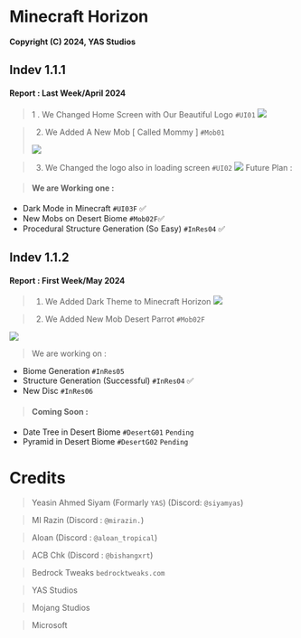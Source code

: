 # Minecraft Horizon
<b>Copyright (C) 2024, YAS Studios</b>
<h2> Indev 1.1.1 </h1>

<h4>Report : Last Week/April 2024</h4>

> 1 . We Changed Home Screen with Our Beautiful Logo `#UI01`
<image src = "images/image-1024x572.png"></image>

> 2. We Added A New Mob [ Called Mommy ] `#Mob01`
><image src ="images/Screenshot-2024-04-26-214100.png">

> 3. We Changed the logo also in loading screen `#UI02` <image src="images/image-1-1024x578.png">
Future Plan :

> <h4>We are Working one :</h4> 
- Dark Mode in Minecraft `#UI03F` :white_check_mark:
- New Mobs on Desert Biome `#Mob02F`:white_check_mark:
- Procedural Structure Generation (So Easy) `#InRes04` :white_check_mark:

<h2> Indev 1.1.2</h2>

<h4>Report : First Week/May 2024</h4>

> 1. We Added Dark Theme to Minecraft Horizon
<image src="images/dark.png"></image>

> 2. We Added New Mob Desert Parrot `#Mob02F`
> 
<image src="images/parrot.png"></image>

> We are working on :

- Biome Generation `#InRes05`
- Structure Generation (Successful) `#InRes04` :white_check_mark:
- New Disc `#InRes06`

> <h4>Coming Soon :</h4>
- Date Tree in Desert Biome `#DesertG01` `Pending`
- Pyramid in Desert Biome `#DesertG02` `Pending`

# Credits
> Yeasin Ahmed Siyam (Formarly `YAS`) (Discord: `@siyamyas`)

> MI Razin (Discord : `@mirazin.`)

> Aloan (Discord : `@aloan_tropical`)

> ACB Chk (Discord : `@bishangxrt`)

> Bedrock Tweaks `bedrocktweaks.com`

> YAS Studios

> Mojang Studios

> Microsoft

